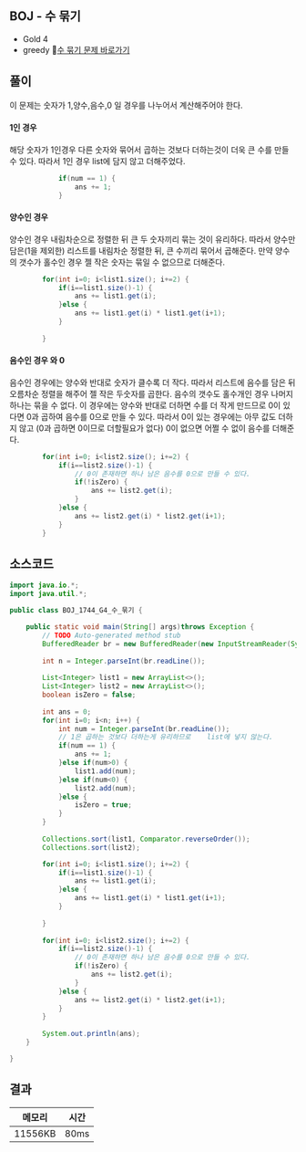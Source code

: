## BOJ - 수 묶기 
- Gold 4 
- greedy 
🔗[수 묶기 문제 바로가기](https://www.acmicpc.net/problem/1744)



## 풀이

이 문제는 숫자가 1,양수,음수,0 일 경우를 나누어서 계산해주어야 한다.

#### 1인 경우 
해당 숫자가 1인경우 다른 숫자와 묶어서 곱하는 것보다 더하는것이 더욱 큰 수를 만들 수 있다. 따라서 1인 경우 list에 담지 않고 더해주었다.

~~~java
			if(num == 1) {
				ans += 1;
			}
~~~

#### 양수인 경우
양수인 경우 내림차순으로 정렬한 뒤 큰 두 숫자끼리 묶는 것이 유리하다. 따라서 양수만 담은(1을 제외한) 리스트를 내림차순 정렬한 뒤, 큰 수끼리 묶어서 곱해준다. 만약 양수의 갯수가 홀수인 경우 젤 작은 숫자는 묶일 수 없으므로 더해준다.

~~~java
		for(int i=0; i<list1.size(); i+=2) {
			if(i==list1.size()-1) {
				ans += list1.get(i);
			}else {
				ans += list1.get(i) * list1.get(i+1);
			}
			
		}
~~~

#### 음수인 경우 와 0 
음수인 경우에는 양수와 반대로 숫자가 클수록 더 작다. 따라서 리스트에 음수를 담은 뒤 오름차순 정렬을 해주어 젤 작은 두숫자를 곱한다. 음수의 갯수도 홀수개인 경우 나머지 하나는 묶을 수 없다. 이 경우에는 양수와 반대로 더하면 수를 더 작게 만드므로 0이 있다면 0과 곱하여 음수를 0으로 만들 수 있다. 따라서 0이 있는 경우에는 아무 값도 더하지 않고 (0과 곱하면 0이므로 더할필요가 없다) 0이 없으면 어쩔 수 없이 음수를 더해준다.

~~~java
		for(int i=0; i<list2.size(); i+=2) {
			if(i==list2.size()-1) {
				// 0이 존재하면 하나 남은 음수를 0으로 만들 수 있다.
				if(!isZero) {
					ans += list2.get(i);
				}
			}else {
				ans += list2.get(i) * list2.get(i+1);
			}
		}
~~~



## 소스코드
~~~java
import java.io.*;
import java.util.*;

public class BOJ_1744_G4_수_묶기 {

	public static void main(String[] args)throws Exception {
		// TODO Auto-generated method stub
		BufferedReader br = new BufferedReader(new InputStreamReader(System.in));
		
		int n = Integer.parseInt(br.readLine());
		
		List<Integer> list1 = new ArrayList<>();
		List<Integer> list2 = new ArrayList<>();
		boolean isZero = false;
		
		int ans = 0;
		for(int i=0; i<n; i++) {
			int num = Integer.parseInt(br.readLine());
			// 1은 곱하는 것보다 더하는게 유리하므로 	list에 넣지 않는다.
			if(num == 1) {
				ans += 1;
			}else if(num>0) {
				list1.add(num);
			}else if(num<0) {
				list2.add(num);
			}else {
				isZero = true;
			}
		}
		
		Collections.sort(list1, Comparator.reverseOrder());
		Collections.sort(list2);

		for(int i=0; i<list1.size(); i+=2) {
			if(i==list1.size()-1) {
				ans += list1.get(i);
			}else {
				ans += list1.get(i) * list1.get(i+1);
			}
			
		}
		
		for(int i=0; i<list2.size(); i+=2) {
			if(i==list2.size()-1) {
				// 0이 존재하면 하나 남은 음수를 0으로 만들 수 있다.
				if(!isZero) {
					ans += list2.get(i);
				}
			}else {
				ans += list2.get(i) * list2.get(i+1);
			}
		}
		
		System.out.println(ans);
	}

}
~~~

## 결과 

| 메모리  | 시간 |
|----|----|
|11556KB	|80ms|